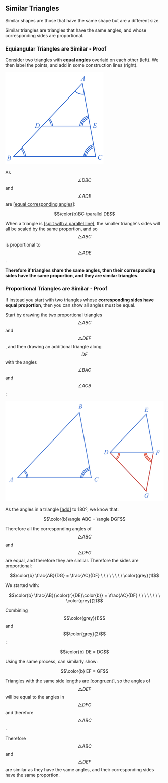 ## Similar Triangles

Similar shapes are those that have the same shape but are a different size.

Similar triangles are triangles that have the same angles, and whose corresponding sides are proportional.

### Equiangular Triangles are Similar - Proof

Consider two triangles with **equal angles** overlaid on each other (left). We then label the points, and add in some construction lines (right).

![](SimilarOverlay.png)

As $$\angle DBC$$ and $$\angle ADE$$ are [[equal corresponding angles]]((qr,'Math/Geometry_1/RelatedAngles/base/Corresponding',#00756F)):

$$\color{b}BC \parallel DE$$

When a triangle is [[split with a parallel line]]((qr,'Math/Geometry_1/ParallelSplitOfTriangle/base/Triangle',#00756F)), the smaller triangle's sides will all be scaled by the same proportion, and so $$\triangle ABC$$ is proportional to $$\triangle ADE$$.

**Therefore if triangles share the same angles, then their corresponding sides have the same proportion, and they are similar triangles**.


### Proportional Triangles are Similar - Proof

If instead you start with two triangles whose **corresponding sides have equal proportion**, then you can show all angles must be equal.

Start by drawing the two proportional triangles $$\triangle ABC$$ and $$\triangle DEF$$, and then drawing an additional triangle along $$DF$$ with the angles $$\angle BAC$$ and $$\angle ACB$$:

![](ProportionalToAngles.png)

As the angles in a triangle [[add]]((qr,'Math/Geometry_1/Triangles/base/AngleSum',#00756F)) to 180º, we know that:

$$\color{b}\angle ABC = \angle DGF$$

Therefore all the corresponding angles of $$\triangle ABC$$ and $$\triangle DFG$$ are equal, and therefore they are similar. Therefore the sides are proportional:

$$\color{b} \frac{AB}{DG} = \frac{AC}{DF} \ \ \ \ \ \ \ \ \color{grey}(1)$$

We started with:

$$\color{b} \frac{AB}{\color{r}{DE}\color{b}} = \frac{AC}{DF} \ \ \ \ \ \ \ \ \color{grey}(2)$$

Combining $$\color{grey}(1)$$ and $$\color{grey}(2)$$:

$$\color{b} DE = DG$$

Using the same process, can similarly show:

$$\color{b} EF = GF$$

Triangles with the same side lengths are [[congruent]]((qr,'Math/Geometry_1/CongruentTriangles/base/Sss',#00756F)), so the angles of $$\triangle DEF$$ will be equal to the angles in $$\triangle DFG$$ and therefore $$\triangle ABC$$.

Therefore $$\triangle ABC$$ and $$\triangle DEF$$ are similar as they have the same angles, and their corresponding sides have the same proportion.


